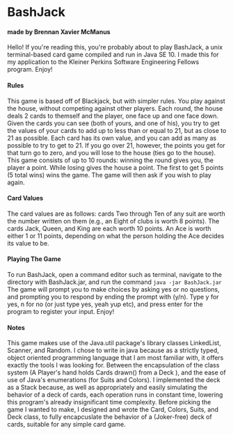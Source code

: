 # BashJack
#### made by Brennan Xavier McManus
Hello! If you're reading this, you're probably about to play BashJack, a unix terminal-based card game compiled and run in Java SE 10. I made this for my application to the Kleiner Perkins Software Engineering Fellows program. Enjoy!
#### Rules
This game is based off of Blackjack, but with simpler rules. You play against the house, without competing against other players. Each round, the house deals 2 cards to themself and the player, one face up and one face down. Given the cards you can see (both of yours, and one of his), you try to get the values of your cards to add up to less than or equal to 21, but as close to 21 as possible. Each card has its own value, and you can add as many as possible to try to get to 21. If you go over 21, however, the points you get for that turn go to zero, and you will lose to the house (ties go to the house). This game consists of up to 10 rounds: winning the round gives you, the player a point. While losing gives the house a point. The first to get 5 points (5 total wins) wins the game. The game will then ask if you wish to play again. 
#### Card Values
 The card values are as follows: cards Two through Ten of any suit are worth the number written on them (e.g., an Eight of clubs is worth 8 points). The cards Jack, Queen, and King are each worth 10 points. An Ace is worth either 1 or 11 points, depending on what the person holding the Ace decides its value to be. 
#### Playing The Game
To run BashJack, open a command editor such as terminal, navigate to the directory with BashJack.jar, and run the command `java -jar BashJack.jar` The game will prompt you to make choices by asking yes or no questions, and prompting you to respond by ending the prompt with (y/n). Type y for yes, n for no (or just type yes, yeah yup etc), and press enter for the program to register your input. Enjoy!
#### Notes
This game makes use of the Java.util package's library classes LinkedList, Scanner, and Random. I chose to write in java because as a strictly typed, object oriented programming language that I am most familiar with, it offers exactly the tools I was looking for. Between the encapsulation of the class system (A Player's hand holds Cards drawn() from a Deck ), and the ease of use of Java's enumerations (for Suits and Colors). I implemented the deck as a Stack because, as well as appropriately and easily simulating the behavior of a deck of cards, each operation runs in constant time, lowering this program's already insignificant time complexity. Before picking the game I wanted to make, I designed and wrote the Card, Colors, Suits, and Deck class, to fully encapcuslate the behavior of a (Joker-free) deck of cards, suitable for any simple card game. 
